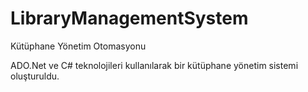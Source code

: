 # LibraryManagementSystem
Kütüphane Yönetim Otomasyonu


ADO.Net ve C# teknolojileri kullanılarak bir kütüphane yönetim sistemi oluşturuldu.
